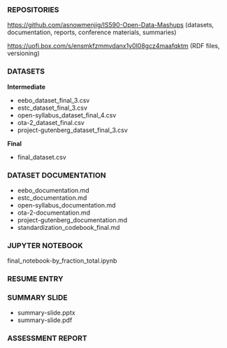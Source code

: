 ### REPOSITORIES

https://github.com/asnowmenjig/IS590-Open-Data-Mashups (datasets, documentation, reports, conference materials, summaries)

https://uofi.box.com/s/ensmkfzmmvdanx1y0l08gcz4maafqktm (RDF files, versioning)



### DATASETS

**Intermediate**

- eebo_dataset_final_3.csv
- estc_dataset_final_3.csv
- open-syllabus_dataset_final_4.csv
- ota-2_dataset_final.csv
- project-gutenberg_dataset_final_3.csv

**Final**

- final_dataset.csv



### DATASET DOCUMENTATION

- eebo_documentation.md
- estc_documentation.md
- open-syllabus_documentation.md
- ota-2-documentation.md
- project-gutenberg_documentation.md
- standardization_codebook_final.md



### JUPYTER NOTEBOOK

final_notebook-by_fraction_total.ipynb



### RESUME ENTRY





### SUMMARY SLIDE

- summary-slide.pptx
- summary-slide.pdf



### ASSESSMENT REPORT


